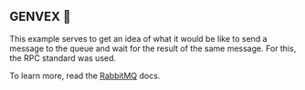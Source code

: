 ## GENVEX 🦉

This example serves to get an idea of what it would be like to send a message to the queue and wait for the result of the same message. For this, the RPC standard was used.

To learn more, read the [RabbitMQ](https://www.rabbitmq.com/tutorials/tutorial-six-javascript.html) docs.

